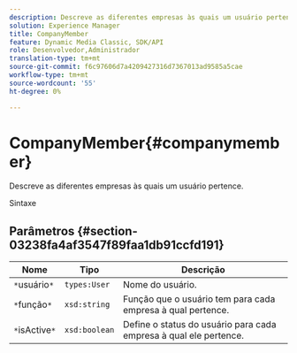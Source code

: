 ```yaml
---
description: Descreve as diferentes empresas às quais um usuário pertence.
solution: Experience Manager
title: CompanyMember
feature: Dynamic Media Classic, SDK/API
role: Desenvolvedor,Administrador
translation-type: tm+mt
source-git-commit: f6c97606d7a4209427316d7367013ad9585a5cae
workflow-type: tm+mt
source-wordcount: '55'
ht-degree: 0%

---
```



# CompanyMember{#companymember}

Descreve as diferentes empresas às quais um usuário pertence.

Sintaxe

## Parâmetros {#section-03238fa4af3547f89faa1db91ccfd191}

| Nome | Tipo | Descrição |
|---|---|---|
| `*`usuário`*` | `types:User` | Nome do usuário. |
| `*`função`*` | `xsd:string` | Função que o usuário tem para cada empresa à qual pertence. |
| `*`isActive`*` | `xsd:boolean` | Define o status do usuário para cada empresa à qual ele pertence. |

